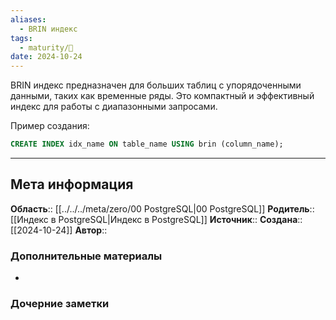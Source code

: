 ```yaml
---
aliases:
  - BRIN индекс
tags:
  - maturity/🌱
date: 2024-10-24
---
```

BRIN индекс предназначен для больших таблиц с упорядоченными данными, таких как временные ряды. Это компактный и эффективный индекс для работы с диапазонными запросами.

Пример создания:
```sql
CREATE INDEX idx_name ON table_name USING brin (column_name);
```
***
## Мета информация
**Область**:: [[../../../meta/zero/00 PostgreSQL|00 PostgreSQL]]
**Родитель**:: [[Индекс в PostgreSQL|Индекс в PostgreSQL]]
**Источник**:: 
**Создана**:: [[2024-10-24]]
**Автор**:: 
### Дополнительные материалы
- 

### Дочерние заметки
<!-- QueryToSerialize: LIST FROM [[]] WHERE contains(Родитель, this.file.link) or contains(parents, this.file.link) -->

